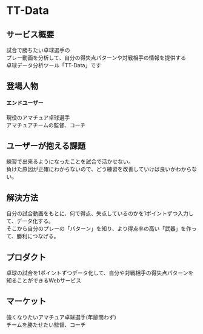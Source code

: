 # TT-Data

## サービス概要

試合で勝ちたい卓球選手の<br>
プレー動画を分析して、自分の得失点パターンや対戦相手の情報を提供する<br>
卓球データ分析ツール「TT-Data」です

## 登場人物
#### エンドユーザー
現役のアマチュア卓球選手<br>
アマチュアチームの監督、コーチ

## ユーザーが抱える課題
練習で出来るようになったことを試合で活かせない。<br>
負けた原因が正確にわからないので、どう練習を改善していけば良いかわからない。

## 解決方法
自分の試合動画をもとに、何で得点、失点しているのかを1ポイントずつ入力して、データ化する。<br>
そこから自分のプレーの「パターン」を知り、より得点率の高い「武器」を作って、勝利につなげる。

## プロダクト
卓球の試合を1ポイントずつデータ化して、自分や対戦相手の得失点パターンを知ることができるWebサービス

## マーケット
強くなりたいアマチュア卓球選手(年齢問わず)<br>
チームを勝たせたい監督、コーチ

